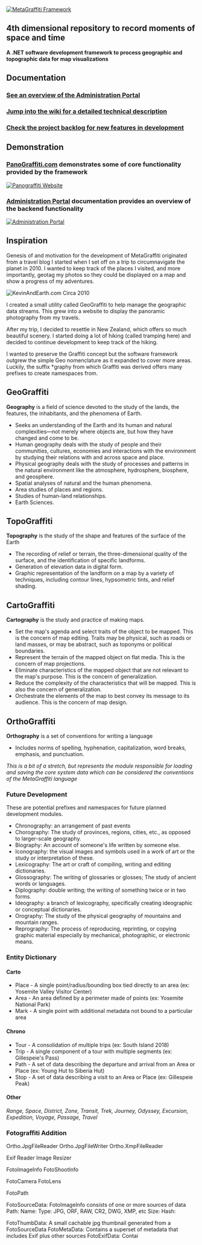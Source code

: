 [![MetaGraffiti Framework](https://raw.githubusercontent.com/DesignedSimplicity/MetaGraffiti/master/Documentation/MetaGraffiti.png)](https://github.com/DesignedSimplicity/MetaGraffiti/wiki)

## 4th dimensional repository to record moments of space and time

**A .NET software development framework to process geographic and topographic data for map visualizations**

## Documentation

### [See an overview of the Administration Portal](https://github.com/DesignedSimplicity/MetaGraffiti/blob/master/Documentation/Admin/README.md)
### [Jump into the wiki for a detailed technical description](https://github.com/DesignedSimplicity/MetaGraffiti/wiki)
### [Check the project backlog for new features in development](https://github.com/DesignedSimplicity/MetaGraffiti/projects/2)

## Demonstration

### [PanoGraffiti.com](https://Panograffiti.com) demonstrates some of core functionality provided by the framework

[![Panograffiti Website](https://raw.githubusercontent.com/DesignedSimplicity/MetaGraffiti/master/Documentation/Panograffiti-2015.png)](https://Panograffiti.com)

### [Administration Portal](https://github.com/DesignedSimplicity/MetaGraffiti/blob/master/Documentation/Admin/README.md) documentation provides an overview of the backend functionality

[![Administration Portal](https://raw.githubusercontent.com/DesignedSimplicity/MetaGraffiti/master/Documentation/Admin/Admin.png)](https://github.com/DesignedSimplicity/MetaGraffiti/blob/master/Documentation/Admin/README.md)

## Inspiration

Genesis of and motivation for the development of MetaGraffiti originated from a travel blog I started when I set off on a trip to circumnavigate the planet in 2010.  I wanted to keep track of the places I visited, and more importantly, geotag my photos so they could be displayed on a map and show a progress of my adventures.

![KevinAndEarth.com Circa 2010](https://raw.githubusercontent.com/DesignedSimplicity/MetaGraffiti/master/Documentation/KevinAndEarth-2010.png)

I created a small utility called GeoGraffiti to help manage the geographic data streams.  This grew into a website to display the panoramic photography from my travels.

After my trip, I decided to resettle in New Zealand, which offers so much beautiful scenery.  I started doing a lot of hiking (called tramping here) and decided to continue development to keep track of the hiking.

I wanted to preserve the Graffiti concept but the software framework outgrew the simple Geo nomenclature as it expanded to cover more areas.  Luckily, the suffix *graphy from which Graffiti was derived offers many prefixes to create namespaces from.

## GeoGraffiti
**Geography** is a field of science devoted to the study of the lands, the features, the inhabitants, and the phenomena of Earth.
* Seeks an understanding of the Earth and its human and natural complexities—not merely where objects are, but how they have changed and come to be.
* Human geography deals with the study of people and their communities, cultures, economies and interactions with the environment by studying their relations with and across space and place.
* Physical geography deals with the study of processes and patterns in the natural environment like the atmosphere, hydrosphere, biosphere, and geosphere.
* Spatial analyses of natural and the human phenomena.
* Area studies of places and regions.
* Studies of human-land relationships.
* Earth Sciences.

## TopoGraffiti
**Topography** is the study of the shape and features of the surface of the Earth
* The recording of relief or terrain, the three-dimensional quality of the surface, and the identification of specific landforms. 
* Generation of elevation data in digital form. 
* Graphic representation of the landform on a map by a variety of techniques, including contour lines, hypsometric tints, and relief shading.

## CartoGraffiti
**Cartography** is the study and practice of making maps. 
* Set the map's agenda and select traits of the object to be mapped. This is the concern of map editing. Traits may be physical, such as roads or land masses, or may be abstract, such as toponyms or political boundaries.
* Represent the terrain of the mapped object on flat media. This is the concern of map projections.
* Eliminate characteristics of the mapped object that are not relevant to the map's purpose. This is the concern of generalization.
* Reduce the complexity of the characteristics that will be mapped. This is also the concern of generalization.
* Orchestrate the elements of the map to best convey its message to its audience. This is the concern of map design.

## OrthoGraffiti
**Orthography** is a set of conventions for writing a language
* Includes norms of spelling, hyphenation, capitalization, word breaks, emphasis, and punctuation.

_This is a bit of a stretch, but represents the module responsible for loading and saving the core system data which can be considered the conventions of the MetaGraffiti language_

### Future Development

These are potential prefixes and namespaces for future planned development modules.

* Chronography: an arrangement of past events
* Chorography: The study of provinces, regions, cities, etc., as opposed to larger-scale geography.
* Biography: An account of someone's life written by someone else.
* Iconography: the visual images and symbols used in a work of art or the study or interpretation of these.
* Lexicography: The art or craft of compiling, writing and editing dictionaries.
* Glossography: The writing of glossaries or glosses; The study of ancient words or languages.
* Diplography: double writing; the writing of something twice or in two forms.
* Ideography: a branch of lexicography, specifically creating ideographic or conceptual dictionaries.
* Orography: The study of the physical geography of mountains and mountain ranges.
* Reprography: The process of reproducing, reprinting, or copying graphic material especially by mechanical, photographic, or electronic means.

### Entity Dictionary

#### Carto

* Place - A single point/radius/bounding box tied directly to an area (ex: Yosemite Valley Visitor Center)
* Area - An area defined by a perimeter made of points (ex: Yosemite National Park)
* Mark - A single point with additional metadata not bound to a particular area

#### Chrono

* Tour - A consolidation of multiple trips (ex: South Island 2018)
* Trip - A single component of a tour with multiple segments (ex: Gillespeie's Pass)
* Path - A set of data describing the departure and arrival from an Area or Place (ex: Young Hut to Siberia Hut)
* Stop - A set of data describing a visit to an Area or Place (ex: Gillespeie Peak)

#### Other
_Range, Space, District, Zone, Transit, Trek, Journey, Odyssey, Excursion, Expedition, Voyage, Passage, Travel_



### Fotograffiti Addition

Ortho.JpgFileReader
Ortho.JpgFileWriter
Ortho.XmpFileReader


Exif Reader
Image Resizer

FotoImageInfo
FotoShootInfo

FotoCamera
FotoLens

FotoPath

FotoSourceData: FotoImageInfo consists of one or more sources of data
 Path: 
 Name:
 Type: JPG, ORF, RAW, CR2, DWG, XMP, etc
 Size:
 Hash:

FotoThumbData: A small cachable jpg thumbnail generated from a FotoSourceData
FotoMetaData: Contains a superset of metadata that includes Exif plus other sources
FotoExifData: Contai
